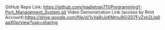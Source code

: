 GitHub Repo Link: https://github.com/madietran711/Programming1-Port_Management_System.git
Video Demonstration Link (access by Rmit Account):https://drive.google.com/file/d/1vVa8rJxKMmu9Gj2D7FvZxh2LIq8aaXGp/view?usp=sharing
